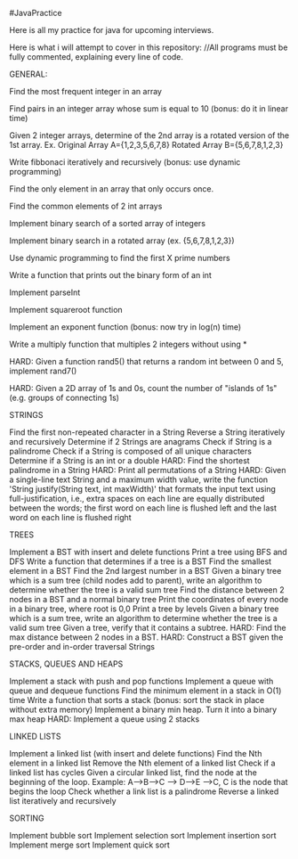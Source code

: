 #JavaPractice

Here is all my practice for java for upcoming interviews.


Here is what i will attempt to cover in this repository:
//All programs must be fully commented, explaining every line of code.



GENERAL:


Find the most frequent integer in an array

Find pairs in an integer array whose sum is equal to 10 (bonus: do it in linear time)

Given 2 integer arrays, determine of the 2nd array is a rotated version of the 1st array. Ex. Original Array A={1,2,3,5,6,7,8} Rotated Array B={5,6,7,8,1,2,3}

Write fibbonaci iteratively and recursively (bonus: use dynamic programming)

Find the only element in an array that only occurs once.

Find the common elements of 2 int arrays

Implement binary search of a sorted array of integers

Implement binary search in a rotated array (ex. {5,6,7,8,1,2,3})

Use dynamic programming to find the first X prime numbers

Write a function that prints out the binary form of an int

Implement parseInt

Implement squareroot function

Implement an exponent function (bonus: now try in log(n) time)

Write a multiply function that multiples 2 integers without using *

HARD: Given a function rand5() that returns a random int between 0 and 5, implement rand7()

HARD: Given a 2D array of 1s and 0s, count the number of "islands of 1s" (e.g. groups of connecting 1s)


STRINGS

Find the first non-repeated character in a String
Reverse a String iteratively and recursively
Determine if 2 Strings are anagrams
Check if String is a palindrome
Check if a String is composed of all unique characters
Determine if a String is an int or a double
HARD: Find the shortest palindrome in a String
HARD: Print all permutations of a String
HARD: Given a single-line text String and a maximum width value, write the function 'String justify(String text, int maxWidth)' that formats the input text using full-justification, i.e., extra spaces on each line are equally distributed between the words; the first word on each line is flushed left and the last word on each line is flushed right


TREES

Implement a BST with insert and delete functions
Print a tree using BFS and DFS
Write a function that determines if a tree is a BST
Find the smallest element in a BST
Find the 2nd largest number in a BST
Given a binary tree which is a sum tree (child nodes add to parent), write an algorithm to determine whether the tree is a valid sum tree
Find the distance between 2 nodes in a BST and a normal binary tree
Print the coordinates of every node in a binary tree, where root is 0,0
Print a tree by levels
Given a binary tree which is a sum tree, write an algorithm to determine whether the tree is a valid sum tree
Given a tree, verify that it contains a subtree.
HARD: Find the max distance between 2 nodes in a BST.
HARD: Construct a BST given the pre-order and in-order traversal Strings


STACKS, QUEUES AND HEAPS

Implement a stack with push and pop functions
Implement a queue with queue and dequeue functions
Find the minimum element in a stack in O(1) time
Write a function that sorts a stack (bonus: sort the stack in place without extra memory)
Implement a binary min heap. Turn it into a binary max heap
HARD: Implement a queue using 2 stacks


LINKED LISTS

Implement a linked list (with insert and delete functions)
Find the Nth element in a linked list
Remove the Nth element of a linked list
Check if a linked list has cycles
Given a circular linked list, find the node at the beginning of the loop. Example: A-->B-->C --> D-->E -->C, C is the node that begins the loop
Check whether a link list is a palindrome
Reverse a linked list iteratively and recursively

SORTING

Implement bubble sort
Implement selection sort
Implement insertion sort
Implement merge sort
Implement quick sort